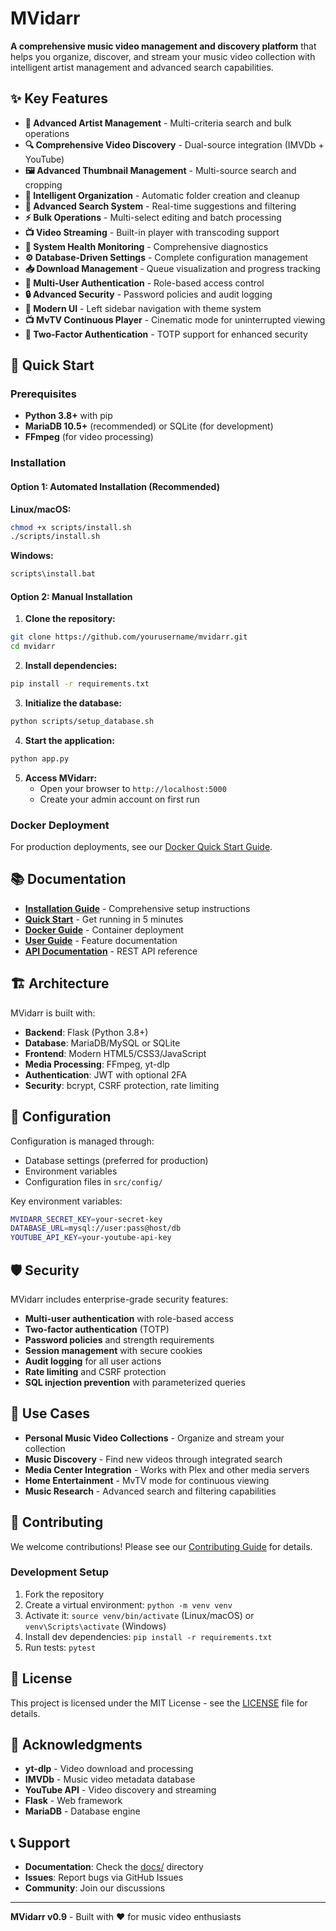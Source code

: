 # MVidarr

**A comprehensive music video management and discovery platform** that helps you organize, discover, and stream your music video collection with intelligent artist management and advanced search capabilities.

## ✨ Key Features

- **🎯 Advanced Artist Management** - Multi-criteria search and bulk operations
- **🔍 Comprehensive Video Discovery** - Dual-source integration (IMVDb + YouTube)  
- **🖼️ Advanced Thumbnail Management** - Multi-source search and cropping
- **📁 Intelligent Organization** - Automatic folder creation and cleanup
- **🔎 Advanced Search System** - Real-time suggestions and filtering
- **⚡ Bulk Operations** - Multi-select editing and batch processing
- **📺 Video Streaming** - Built-in player with transcoding support
- **💚 System Health Monitoring** - Comprehensive diagnostics
- **⚙️ Database-Driven Settings** - Complete configuration management
- **📥 Download Management** - Queue visualization and progress tracking
- **👥 Multi-User Authentication** - Role-based access control
- **🔒 Advanced Security** - Password policies and audit logging
- **🎨 Modern UI** - Left sidebar navigation with theme system
- **📺 MvTV Continuous Player** - Cinematic mode for uninterrupted viewing
- **🔐 Two-Factor Authentication** - TOTP support for enhanced security

## 🚀 Quick Start

### Prerequisites

- **Python 3.8+** with pip
- **MariaDB 10.5+** (recommended) or SQLite (for development)
- **FFmpeg** (for video processing)

### Installation

#### Option 1: Automated Installation (Recommended)

**Linux/macOS:**
```bash
chmod +x scripts/install.sh
./scripts/install.sh
```

**Windows:**
```cmd
scripts\install.bat
```

#### Option 2: Manual Installation

1. **Clone the repository:**
```bash
git clone https://github.com/yourusername/mvidarr.git
cd mvidarr
```

2. **Install dependencies:**
```bash
pip install -r requirements.txt
```

3. **Initialize the database:**
```bash
python scripts/setup_database.sh
```

4. **Start the application:**
```bash
python app.py
```

5. **Access MVidarr:**
   - Open your browser to `http://localhost:5000`
   - Create your admin account on first run

### Docker Deployment

For production deployments, see our [Docker Quick Start Guide](DOCKER-QUICKSTART.md).

## 📚 Documentation

- **[Installation Guide](INSTALLATION_GUIDE.md)** - Comprehensive setup instructions
- **[Quick Start](QUICKSTART.md)** - Get running in 5 minutes
- **[Docker Guide](DOCKER-QUICKSTART.md)** - Container deployment
- **[User Guide](docs/USER-GUIDE.md)** - Feature documentation
- **[API Documentation](docs/api/)** - REST API reference

## 🏗️ Architecture

MVidarr is built with:

- **Backend**: Flask (Python 3.8+)
- **Database**: MariaDB/MySQL or SQLite
- **Frontend**: Modern HTML5/CSS3/JavaScript
- **Media Processing**: FFmpeg, yt-dlp
- **Authentication**: JWT with optional 2FA
- **Security**: bcrypt, CSRF protection, rate limiting

## 🔧 Configuration

Configuration is managed through:
- Database settings (preferred for production)
- Environment variables
- Configuration files in `src/config/`

Key environment variables:
```bash
MVIDARR_SECRET_KEY=your-secret-key
DATABASE_URL=mysql://user:pass@host/db
YOUTUBE_API_KEY=your-youtube-api-key
```

## 🛡️ Security

MVidarr includes enterprise-grade security features:

- **Multi-user authentication** with role-based access
- **Two-factor authentication** (TOTP)
- **Password policies** and strength requirements
- **Session management** with secure cookies
- **Audit logging** for all user actions
- **Rate limiting** and CSRF protection
- **SQL injection prevention** with parameterized queries

## 🎯 Use Cases

- **Personal Music Video Collections** - Organize and stream your collection
- **Music Discovery** - Find new videos through integrated search
- **Media Center Integration** - Works with Plex and other media servers
- **Home Entertainment** - MvTV mode for continuous viewing
- **Music Research** - Advanced search and filtering capabilities

## 🤝 Contributing

We welcome contributions! Please see our [Contributing Guide](CONTRIBUTING.md) for details.

### Development Setup

1. Fork the repository
2. Create a virtual environment: `python -m venv venv`
3. Activate it: `source venv/bin/activate` (Linux/macOS) or `venv\Scripts\activate` (Windows)
4. Install dev dependencies: `pip install -r requirements.txt`
5. Run tests: `pytest`

## 📄 License

This project is licensed under the MIT License - see the [LICENSE](LICENSE) file for details.

## 🙏 Acknowledgments

- **yt-dlp** - Video download and processing
- **IMVDb** - Music video metadata database
- **YouTube API** - Video discovery and streaming
- **Flask** - Web framework
- **MariaDB** - Database engine

## 📞 Support

- **Documentation**: Check the [docs/](docs/) directory
- **Issues**: Report bugs via GitHub Issues
- **Community**: Join our discussions

---

**MVidarr v0.9** - Built with ❤️ for music video enthusiasts